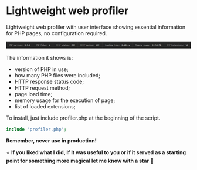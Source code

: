 # Lightweight web profiler
Lightweight web profiler with user interface showing essential information for PHP pages, no configuration required.

![Lightweight web profiler](https://github.com/JaxonRailey/php-lightweight-web-profiler/blob/main/php-lightweight-web-profiler.jpg?raw=true)

The information it shows is:

- version of PHP in use;
- how many PHP files were included;
- HTTP response status code;
- HTTP request method;
- page load time;
- memory usage for the execution of page;
- list of loaded extensions;



To install, just include profiler.php at the beginning of the script.

```php
include 'profiler.php';
```

**Remember, never use in production!**

:star: **If you liked what I did, if it was useful to you or if it served as a starting point for something more magical let me know with a star** :green_heart:
